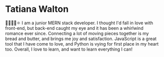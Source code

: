 # Tatiana Walton
 
🤖👩🏾‍💻⚛️
I am a junior MERN stack developer. I thought I'd fall in love with front-end, but back-end caught my eye and it has been a whirlwind romance ever since. Connecting a lot of moving pieces together is my bread and butter, and brings me joy and satisfaction. JavaScript is a great tool that I have come to love, and Python is vying for first place in my heart too. Overall, I love to learn, and want to learn everything I can!